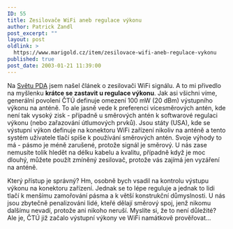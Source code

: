 ```yaml
---
ID: 55
title: Zesilovače WiFi aneb regulace výkonu
author: Patrick Zandl
post_excerpt: ""
layout: post
oldlink: >
  https://www.marigold.cz/item/zesilovace-wifi-aneb-regulace-vykonu
published: true
post_date: 2003-01-21 11:39:00
---
```

<p>
Na <A href="http://svetpda.cz/svetpda/svetpda.nsf/v/5C157F2521E841F6C1256CB4006995FD" target=_blank>Světu PDA</A> jsem našel článek o zesilovači WiFi signálu. A to mi přivedlo na myšlenku <STRONG>krátce se zastavit u regulace výkonu</STRONG>. Jak asi všichni víme, generální povolení ČTÚ definuje omezení 100 mW (20 dBm) výstupního výkonu na anténě. To ale jasně vede k preferenci vícesměrových antén, kde není tak vysoký zisk - případně u směrových antén k softwarové regulaci výkonu (nebo zařazování útlumových prvků). Jsou státy (USA), kde se výstupní výkon definuje na konektoru WiFi zařízení nikoliv na anténě a tento systém uživatele tlačí spíše k používání směrových antén. Svoje výhody to má - pásmo je méně zarušené, protože signál je směrový. U nás zase nemusíte tolik hledět na délku kabelu a kvalitu, případně když je moc dlouhý, můžete použít zmíněný zesilovač, protože vás zajímá jen vyzáření na anténě. </p>

<p>
Který přístup je správný? Hm, osobně bych vsadil na kontrolu výstupu výkonu na konektoru zařízení. Jednak se to lépe reguluje a jednak to lidi tlačí k menšímu zamořování pásma a k větší konstrukční důmyslnosti. U nás jsou zbytečně penalizováni lidé, kteřé dělají směrový spoj, jenž nikomu dalšímu nevadí, protože ani nikoho neruší. Myslíte si, že to není důležité? Ale je, ČTÚ již začalo výstupní výkony ve WiFi namátkově prověřovat...</p>
